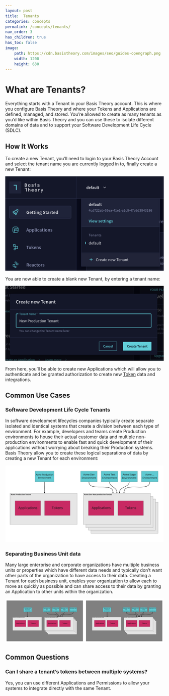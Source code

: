 ```yaml
---
layout: post
title:  Tenants
categories: concepts
permalink: /concepts/tenants/
nav_order: 3
has_children: true
has_toc: false
image:
    path: https://cdn.basistheory.com/images/seo/guides-opengraph.png
    width: 1200
    height: 630
---
```


# What are Tenants?

Everything starts with a Tenant in your Basis Theory account. This is where you configure Basis Theory and where your Tokens and Applications are defined, managed, and stored. You’re allowed to create as many tenants as you’d like within Basis Theory and you can use these to isolate different domains of data and to support your Software Development Life Cycle (SDLC).

## How It Works

To create a new Tenant, you’ll need to login to your Basis Theory Account and select the tenant name you are currently logged in to, finally create a new Tenant:

<img src="/assets/images/concepts/tenant_selector.png">

You are now able to create a blank new Tenant, by entering a tenant name:

<img src="/assets/images/concepts/tenant_create.png">

From here, you’ll be able to create new Applications which will allow you to authenticate and be granted authorization to create new [Token](https://guides.basistheory.com/concepts/what-are-tokens/) data and integrations.

## Common Use Cases

### Software Development Life Cycle Tenants
In software development lifecycles companies typically create separate isolated and identical systems that create a division between each type of environment. For example, developers and teams create Production environments to house their actual customer data and multiple non-production environments to enable fast and quick development of their applications without worrying about breaking their Production systems. Basis Theory allow you to create these logical separations of data by creating a new Tenant for each environment:

<img src="/assets/images/concepts/tenant_sdlc.png">

### Separating Business Unit data
Many large enterprise and corporate organizations have multiple business units or properties which have different data needs and typically don’t want other parts of the organization to have access to their data. Creating a Tenant for each business unit, enables your organization to allow each to move as quickly as possible and can share access to their data by granting an Application to other units within the organization.

<img src="/assets/images/concepts/tenant_separate_data.png">

## Common Questions

### Can I share a tenant’s tokens between multiple systems?

Yes, you can use different Applications and Permissions to allow your systems to integrate directly with the same Tenant. 
